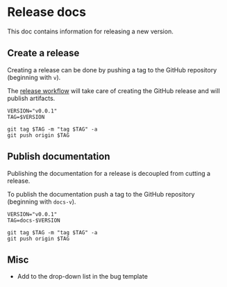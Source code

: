 # Release docs

This doc contains information for releasing a new version.

## Create a release

Creating a release can be done by pushing a tag to the GitHub repository (beginning with `v`).

The [release workflow](../../.github/workflows/release.yaml) will take care of creating the GitHub release and will publish artifacts.

```shell
VERSION="v0.0.1"
TAG=$VERSION

git tag $TAG -m "tag $TAG" -a
git push origin $TAG
```

## Publish documentation

Publishing the documentation for a release is decoupled from cutting a release.

To publish the documentation push a tag to the GitHub repository (beginning with `docs-v`).

```shell
VERSION="v0.0.1"
TAG=docs-$VERSION

git tag $TAG -m "tag $TAG" -a
git push origin $TAG
```

## Misc

- Add to the drop-down list in the bug template

